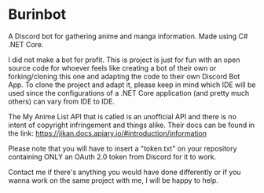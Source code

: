 # Burinbot
A Discord bot for gathering anime and manga information. Made using C# .NET Core.

I did not make a bot for profit. This is project is just for fun with an open source code for whoever feels like creating a bot of their own
or forking/cloning this one and adapting the code to their own Discord Bot App. To clone the project and adapt it, 
please keep in mind which IDE will be used since the configurations of a .NET Core application (and pretty much others) can vary from IDE to IDE.

The My Anime List API that is called is an unofficial API and there is no intent of copyright infringement and things alike. Their docs
can be found in the link:
https://jikan.docs.apiary.io/#introduction/information

Please note that you will have to insert a "token.txt" on your repository containing ONLY an OAuth 2.0 token from Discord for it to work. 

Contact me if there's anything you would have done differently or if you wanna work on the same project with me, I will be happy 
to help.
